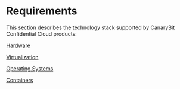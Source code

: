 # Requirements

This section describes the technology stack supported by CanaryBit Confidential Cloud products:

[Hardware](./requirements/hardware.md)

[Virtualization](./requirements/virtualization.md)

[Operating Systems](./requirements/operating-systems.md)

[Containers](./requirements/containers.md)





